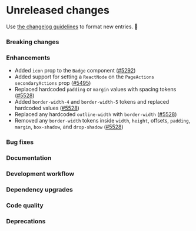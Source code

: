 # Unreleased changes

Use [the changelog guidelines](/documentation/Versioning%20and%20changelog.md) to format new entries. 💜

### Breaking changes

### Enhancements

- Added `icon` prop to the `Badge` component ([#5292](https://github.com/Shopify/polaris/pull/5292))
- Added support for setting a `ReactNode` on the `PageActions` `secondaryActions` prop ([#5495](https://github.com/Shopify/polaris/pull/5495))
- Replaced hardcoded `padding` or `margin` values with spacing tokens ([#5528](https://github.com/Shopify/polaris/pull/5528))
- Added `border-width-4` and `border-width-5` tokens and replaced hardcoded values ([#5528](https://github.com/Shopify/polaris/pull/5528))
- Replaced any hardcoded `outline-width` with `border-width` ([#5528](https://github.com/Shopify/polaris/pull/5528))
- Removed any `border-width` tokens inside `width`, `height`, offsets, `padding`, `margin`, `box-shadow`, and `drop-shadow` ([#5528](https://github.com/Shopify/polaris/pull/5528))

### Bug fixes

### Documentation

### Development workflow

### Dependency upgrades

### Code quality

### Deprecations
